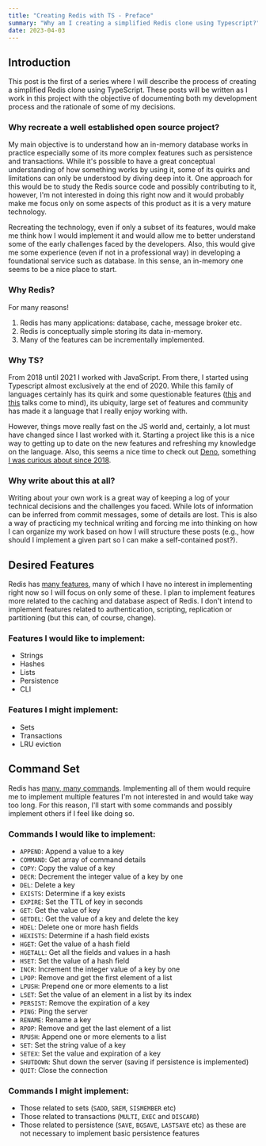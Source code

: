 ```yaml
---
title: "Creating Redis with TS - Preface"
summary: "Why am I creating a simplified Redis clone using Typescript?"
date: 2023-04-03
---
```


## Introduction

This post is the first of a series where I will describe the process of creating a simplified Redis
clone using TypeScript. These posts will be written as I work in this project with the objective of
documenting both my development process and the rationale of some of my decisions.

### Why recreate a well established open source project?

My main objective is to understand how an in-memory database works in practice especially some of
its more complex features such as persistence and transactions. While it's possible to have a great
conceptual understanding of how something works by using it, some of its quirks and limitations can
only be understood by diving deep into it. One approach for this would be to study the Redis source
code and possibly contributing to it, however, I'm not interested in doing this right now and it
would probably make me focus only on some aspects of this product as it is a very mature technology.

Recreating the technology, even if only a subset of its features, would make me think how I would
implement it and would allow me to better understand some of the early challenges faced by the
developers. Also, this would give me some experience (even if not in a professional way) in
developing a foundational service such as database. In this sense, an in-memory one seems to be a
nice place to start.

### Why Redis?

For many reasons!

1. Redis has many applications: database, cache, message broker etc.
2. Redis is conceptually simple storing its data in-memory.
3. Many of the features can be incrementally implemented.

### Why TS?

From 2018 until 2021 I worked with JavaScript. From there, I started using Typescript almost
exclusively at the end of 2020. While this family of languages certainly has its quirk and some
questionable features ([this](https://www.destroyallsoftware.com/talks/wat) and
[this](https://www.youtube.com/watch?v=et8xNAc2ic8) talks come to mind), its ubiquity, large set of
features and community has made it a language that I really enjoy working with.

However, things move really fast on the JS world and, certainly, a lot must have changed since I
last worked with it. Starting a project like this is a nice way to getting up to date on the new
features and refreshing my knowledge on the language. Also, this seems a nice time to check out
[Deno](https://deno.land/), something [I was curious about since
2018](https://www.youtube.com/watch?v=M3BM9TB-8yA).

### Why write about this at all?

Writing about your own work is a great way of keeping a log of your technical decisions and the
challenges you faced. While lots of information can be inferred from commit messages, some of
details are lost. This is also a way of practicing my technical writing and forcing me into thinking
on how I can organize my work based on how I will structure these posts (e.g., how should I
implement a given part so I can make a self-contained post?).

## Desired Features

Redis has [many features](https://redis.io/docs/about/), many of which I have no interest in
implementing right now so I will focus on only some of these. I plan to implement features more
related to the caching and database aspect of Redis. I don't intend to implement features related to
authentication, scripting, replication or partitioning (but this can, of course, change).

### Features I would like to implement:
- Strings
- Hashes
- Lists
- Persistence
- CLI

### Features I might implement:
- Sets
- Transactions
- LRU eviction

## Command Set

Redis has [many, many commands](https://redis.io/commands/). Implementing all of them would require
me to implement multiple features I'm not interested in and would take way too long. For this
reason, I'll start with some commands and possibly implement others if I feel like doing so.

### Commands I would like to implement:
- `APPEND`: Append a value to a key
- `COMMAND`: Get array of command details
- `COPY`: Copy the value of a key
- `DECR`: Decrement the integer value of a key by one
- `DEL`: Delete a key
- `EXISTS`: Determine if a key exists
- `EXPIRE`: Set the TTL of key in seconds
- `GET`: Get the value of key
- `GETDEL`: Get the value of a key and delete the key
- `HDEL`: Delete one or more hash fields
- `HEXISTS`: Determine if a hash field exists
- `HGET`: Get the value of a hash field
- `HGETALL`: Get all the fields and values in a hash
- `HSET`: Set the value of a hash field
- `INCR`: Increment the integer value of a key by one
- `LPOP`: Remove and get the first element of a list
- `LPUSH`: Prepend one or more elements to a list
- `LSET`: Set the value of an element in a list by its index
- `PERSIST`: Remove the expiration of a key
- `PING`: Ping the server
- `RENAME`: Rename a key
- `RPOP`: Remove and get the last element of a list
- `RPUSH`: Append one or more elements to a list
- `SET`: Set the string value of a key
- `SETEX`: Set the value and expiration of a key
- `SHUTDOWN`: Shut down the server (saving if persistence is implemented)
- `QUIT`: Close the connection

### Commands I might implement:
- Those related to sets (`SADD`, `SREM`, `SISMEMBER` etc)
- Those related to transactions (`MULTI`, `EXEC` and `DISCARD`)
- Those related to persistence (`SAVE`, `BGSAVE`, `LASTSAVE` etc) as these are not necessary to
  implement basic persistence features
